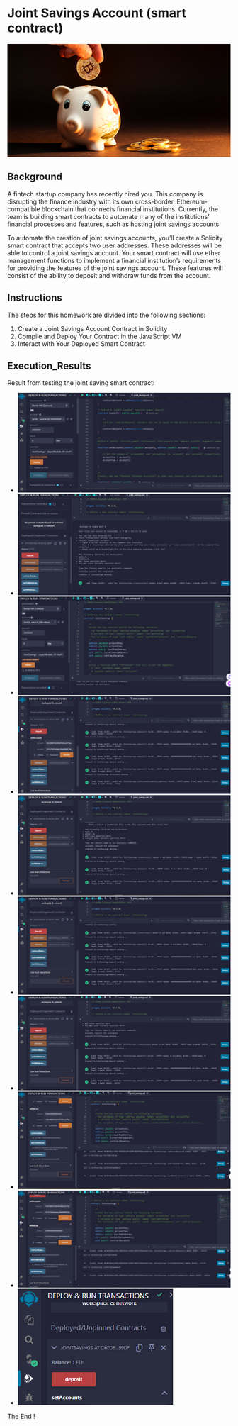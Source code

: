 # Joint Savings Account (smart contract)

![alt=“”](Images/20-5-challenge-image.png)

## Background

A fintech startup company has recently hired you. This company is disrupting the finance industry with its own cross-border, Ethereum-compatible blockchain that connects financial institutions. Currently, the team is building smart contracts to automate many of the institutions’ financial processes and features, such as hosting joint savings accounts.

To automate the creation of joint savings accounts, you’ll create a Solidity smart contract that accepts two user addresses. These addresses will be able to control a joint savings account. Your smart contract will use ether management functions to implement a financial institution’s requirements for providing the features of the joint savings account. These features will consist of the ability to deposit and withdraw funds from the account.

## Instructions

The steps for this homework are divided into the following sections:

1. Create a Joint Savings Account Contract in Solidity
2. Compile and Deploy Your Contract in the JavaScript VM
3. Interact with Your Deployed Smart Contract

## Execution_Results

Result from testing the joint saving smart contract!

- ![deployment](Execution_Results/deploy_run_transaction.png)
- ![contract deployed](Execution_Results/contract_deployed.png)
- ![no recorded transaction](Execution_Results/no_transactions.png)
- ![set dummy accounts](Execution_Results/set_accounts.png)
- ![deposited one eth](Execution_Results/one_eth_deposited.png)
- ![deposited five eth](Execution_Results/five_eth_deposited.png)
- ![deposited ten eth](Execution_Results/ten_eth_deposited.png)
- ![send five eth to account 1](Execution_Results/withdraw_account1.png)
- ![send 10 eth to account 2](Execution_Results/withdraw_account2.png)
- ![1 eth balance in contract ](Execution_Results/final_balance.png)

The End !

